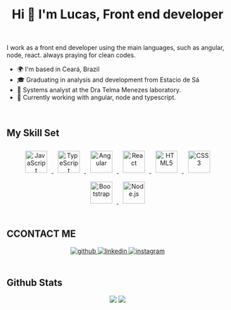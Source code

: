 # <div align="center">Hi 👋 I'm Lucas, Front end developer</div>



<br/>

I work as a front end developer using the main languages, such as angular, node, react. always praying for clean codes.

- 🌍 I'm based in Ceará, Brazil
- 🎓 Graduating in analysis and development from Estacio de Sá
- 🚀 Systems analyst at the Dra Telma Menezes laboratory.
- 📌 Currently working with angular, node and typescript.


<br/>

## My Skill Set

<div align="center">
  <a href="https://www.javascript.com/" target="_blank">
    <img
      style="margin: 10px"
      src="https://profilinator.rishav.dev/skills-assets/javascript-original.svg"
      alt="JavaScript"
      height="50"
    />
  </a>
  <a href="https://www.typescriptlang.org/" target="_blank">
    <img
      style="margin: 10px"
      src="https://profilinator.rishav.dev/skills-assets/typescript-original.svg"
      alt="TypeScript"
      height="50"
    />
  </a>
  <a href="https://angular.io/" target="_blank">
    <img
      style="margin: 10px"
      src="https://profilinator.rishav.dev/skills-assets/angularjs-original.svg"
      alt="Angular"
      height="50"
    />
  </a>
  <a href="https://reactjs.org/" target="_blank">
    <img
      style="margin: 10px"
      src="https://profilinator.rishav.dev/skills-assets/react-original-wordmark.svg"
      alt="React"
      height="50"
    />
  </a>
  <a href="https://en.wikipedia.org/wiki/HTML5" target="_blank">
    <img
      style="margin: 10px"
      src="https://profilinator.rishav.dev/skills-assets/html5-original-wordmark.svg"
      alt="HTML5"
      height="50"
    />
  </a>
  <a href="https://www.w3schools.com/css/" target="_blank">
    <img
      style="margin: 10px"
      src="https://profilinator.rishav.dev/skills-assets/css3-original-wordmark.svg"
      alt="CSS3"
      height="50"
    />
  </a>
  <a href="https://getbootstrap.com/docs/3.4/javascript/" target="_blank">
    <img
      style="margin: 10px"
      src="https://profilinator.rishav.dev/skills-assets/bootstrap-plain.svg"
      alt="Bootstrap"
      height="50"
    />
  </a>
 
  </a>
  <a href="https://nodejs.org/" target="_blank">
    <img
      style="margin: 10px"
      src="https://profilinator.rishav.dev/skills-assets/nodejs-original-wordmark.svg"
      alt="Node.js"
      height="50"
    />
  </a>
</div>

<br/>

## CCONTACT ME

<div align="center">
  <a href="https://github.com/Lucassilvap18" target="_blank">
    <img
    src=https://img.shields.io/badge/github-%2324292e.svg?&style=for-the-badge&logo=github&logoColor=white
    alt=github style="margin-bottom: 5px;" />
  </a>
  <a href="https://www.linkedin.com/in/lucas-silva-9950a0235/" target="_blank">
    <img
    src=https://img.shields.io/badge/linkedin-%231E77B5.svg?&style=for-the-badge&logo=linkedin&logoColor=white
    alt=linkedin style="margin-bottom: 5px;" />
  </a>
  <a href="https://www.instagram.com/luccaspr_/" target="_blank">
    <img
    src=https://img.shields.io/badge/instagram-%23000000.svg?&style=for-the-badge&logo=instagram&logoColor=white
    alt=instagram style="margin-bottom: 5px;" />
  </a>
</div>

<br/>

## Github Stats

<div align="center">
  <img src="https://github-readme-stats.vercel.app/api?username=lucassilvap18&show_icons=true&count_private=true&hide_border=true" />
  
  <img src="https://github-readme-stats.vercel.app/api/top-langs/?username=lucassilvap18&hide_border=true&layout=compact"  />
</div>
